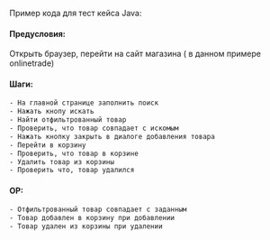 

Пример кода для тест кейса Java:

#### Предусловия:

   Открыть браузер, перейти на сайт магазина ( в данном примере оnlinetrade)

#### Шаги: 
``` bash
- На главной странице заполнить поиск
- Нажать кнопу искать
- Найти отфильтрованный товар
- Проверить, что товар совпадает с искомым
- Нажать кнопку закрыть в диалоге добавления товара
- Перейти в корзину
- Проверить, что товар в корзине
- Удалить товар из корзины
- Проверить что, товар удалился
```

#### ОР:
```bash
- Отфильтрованный товар совпадает с заданным
- Товар добавлен в корзину при добавлении
- Товар удален из корзины при удалении
```
    

